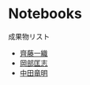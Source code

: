 # Notebooks

成果物リスト

* [齊藤一織](http://nbviewer.jupyter.org/github/IoriS/My-/blob/master/lin_interp_demo.ipynb)
* [岡部匡志](http://nbviewer.jupyter.org/github/M-okb/MyInterpolation.jl/blob/master/interp_demo.ipynb)
* [中田竜明](http://nbviewer.jupyter.org/github/nswa17/MyInterpolations.jl/blob/master/interpolation.ipynb)